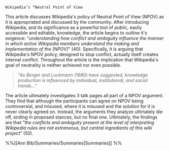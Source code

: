 	Wikipedia’s “Neutral Point of View
This article discusses Wikipedia's policy of Neutral Point of View (NPOV) as it is appropriated and discussed by the community. After introducing Wikipedia, and its significance as a powerful tool of public, easily accessible and editable, knowledge, the  article begins to outline it's exigence:  "*understanding how conflict and ambiguity influence the manner in which active Wikipedia members understand the making and implementation of the [NPOV]*" (40). Specifically, it is arguing that Wikipedia's NPOV policy, designed to stop conflict, actually itself creates internal conflict. Throughout the article is the implication that Wikipedia's goal of neutrality is neither achieved nor even possible.
>  *"As Berger and Luckmann (1980) have suggested, knowledge production is influenced by individual, institutional, and social trends..."*

The article ultimately investigates 3 talk pages all part of a NPOV argument. They find that although the participants can agree on NPOV being controversial, and misused, where it is misused and the solution for it is never clearly agreed on. Instead, the arguments they analyze ultimately die off, ending in proposed stances, but no final one. Ultimately, the findings are that *"the conflicts and ambiguity present at the level of interpreting Wikipedia rules are not extraneous, but central ingredients of this wiki project"* (50).

%%[[Ann Bib/Summaries/Summaries|Summaries]] %% 
